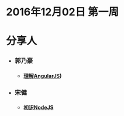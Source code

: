 # 2016年12月02日  第一周

# 分享人

- ### 郭乃豪    
  - #### [理解AngularJS](../郭乃豪/郭乃豪-2016.12.02/理解AngularJS.md))
- ### 宋健
  - #### [初识NodeJS](../宋健/宋健-2016.12.02/初识NodeJS.md)



